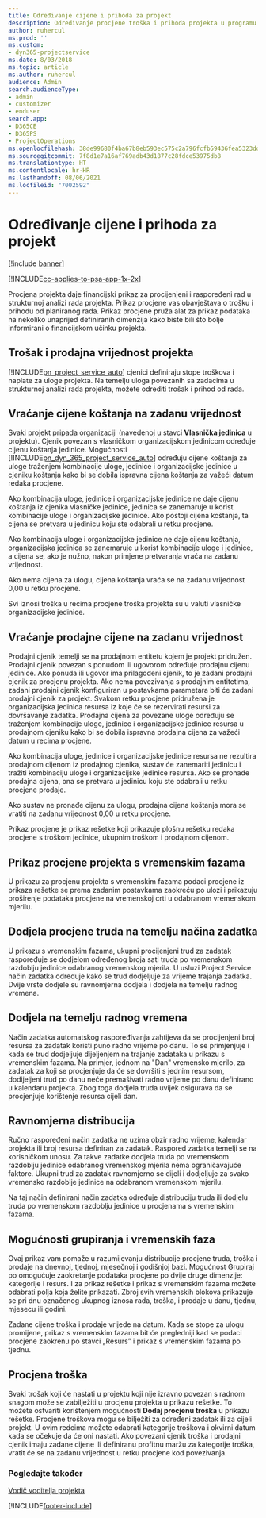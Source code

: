 ```yaml
---
title: Određivanje cijene i prihoda za projekt
description: Određivanje procjene troška i prihoda projekta u programu Project Service
author: ruhercul
ms.prod: ''
ms.custom:
- dyn365-projectservice
ms.date: 8/03/2018
ms.topic: article
ms.author: ruhercul
audience: Admin
search.audienceType:
- admin
- customizer
- enduser
search.app:
- D365CE
- D365PS
- ProjectOperations
ms.openlocfilehash: 38de99680f4ba67b8eb593ec575c2a796fcfb59436fea5323dd1d86d7cf3d797
ms.sourcegitcommit: 7f8d1e7a16af769adb43d1877c28fdce53975db8
ms.translationtype: HT
ms.contentlocale: hr-HR
ms.lasthandoff: 08/06/2021
ms.locfileid: "7002592"
---
```

# <a name="determine-project-cost-and-revenue-estimates"></a>Određivanje cijene i prihoda za projekt 

[!include [banner](../includes/psa-now-project-operations.md)]

[!INCLUDE[cc-applies-to-psa-app-1x-2x](../includes/cc-applies-to-psa-app-1x-2x.md)]

Procjena projekta daje financijski prikaz za procijenjeni i raspoređeni rad u strukturnoj analizi rada projekta. Prikaz procjene vas obavještava o trošku i prihodu od planiranog rada. Prikaz procjene pruža alat za prikaz podataka na nekoliko unaprijed definiranih dimenzija kako biste bili što bolje informirani o financijskom učinku projekta.  
  
## <a name="cost-and-sales-value-of-the-project"></a>Trošak i prodajna vrijednost projekta  
[!INCLUDE[pn_project_service_auto](../includes/pn-project-service-auto.md)] cjenici definiraju stope troškova i naplate za uloge projekta. Na temelju uloga povezanih sa zadacima u strukturnoj analizi rada projekta, možete odrediti trošak i prihod od rada.  
  
## <a name="cost-price-defaulting"></a>Vraćanje cijene koštanja na zadanu vrijednost  
Svaki projekt pripada organizaciji (navedenoj u stavci **Vlasnička jedinica** u projektu). Cjenik povezan s vlasničkom organizacijskom jedinicom određuje cijenu koštanja jedinice. Mogućnosti [!INCLUDE[pn_dyn_365_project_service_auto](../includes/pn-dyn-365-project-service-auto.md)] određuju cijene koštanja za uloge traženjem kombinacije uloge, jedinice i organizacijske jedinice u cjeniku koštanja kako bi se dobila ispravna cijena koštanja za važeći datum redaka procjene.  
  
Ako kombinacija uloge, jedinice i organizacijske jedinice ne daje cijenu koštanja iz cjenika vlasničke jedinice, jedinica se zanemaruje u korist kombinacije uloge i organizacijske jedinice. Ako postoji cijena koštanja, ta cijena se pretvara u jedinicu koju ste odabrali u retku procjene.  
  
Ako kombinacija uloge i organizacijske jedinice ne daje cijenu koštanja, organizacijska jedinica se zanemaruje u korist kombinacije uloge i jedinice, a cijena se, ako je nužno, nakon primjene pretvaranja vraća na zadanu vrijednost.  
  
 Ako nema cijena za ulogu, cijena koštanja vraća se na zadanu vrijednost 0,00 u retku procjene.  
  
 Svi iznosi troška u recima procjene troška projekta su u valuti vlasničke organizacijske jedinice.  
  
## <a name="sales-price-defaulting"></a>Vraćanje prodajne cijene na zadanu vrijednost  
Prodajni cjenik temelji se na prodajnom entitetu kojem je projekt pridružen. Prodajni cjenik povezan s ponudom ili ugovorom određuje prodajnu cijenu jedinice. Ako ponuda ili ugovor ima prilagođeni cjenik, to je zadani prodajni cjenik za procjenu projekta. Ako nema povezivanja s prodajnim entitetima, zadani prodajni cjenik konfiguriran u postavkama parametara biti će zadani prodajni cjenik za projekt. Svakom retku procjene pridružena je organizacijska jedinica resursa iz koje će se rezervirati resursi za dovršavanje zadatka. Prodajna cijena za povezane uloge određuju se traženjem kombinacije uloge, jedinice i organizacijske jedinice resursa u prodajnom cjeniku kako bi se dobila ispravna prodajna cijena za važeći datum u recima procjene.  
  
Ako kombinacija uloge, jedinice i organizacijske jedinice resursa ne rezultira prodajnom cijenom iz prodajnog cjenika, sustav će zanemariti jedinicu i tražiti kombinaciju uloge i organizacijske jedinice resursa. Ako se pronađe prodajna cijena, ona se pretvara u jedinicu koju ste odabrali u retku procjene prodaje.  
  
Ako sustav ne pronađe cijenu za ulogu, prodajna cijena koštanja mora se vratiti na zadanu vrijednost 0,00 u retku procjene.  
  
Prikaz procjene je prikaz rešetke koji prikazuje plošnu rešetku redaka procjene s troškom jedinice, ukupnim troškom i prodajnom cijenom.  
  
## <a name="time-phased-view-of-project-estimates"></a>Prikaz procjene projekta s vremenskim fazama  
U prikazu za procjenu projekta s vremenskim fazama podaci procjene iz prikaza rešetke se prema zadanim postavkama zaokreću po ulozi i prikazuju proširenje podataka procjene na vremenskoj crti u odabranom vremenskom mjerilu.  
  
## <a name="effort-estimate-allocation-based-on-task-mode"></a>Dodjela procjene truda na temelju načina zadatka  
U prikazu s vremenskim fazama, ukupni procijenjeni trud za zadatak raspoređuje se dodjelom određenog broja sati truda po vremenskom razdoblju jedinice odabranog vremenskog mjerila. U usluzi Project Service način zadatka određuje kako se trud dodjeljuje za vrijeme trajanja zadatka. Dvije vrste dodjele su ravnomjerna dodjela i dodjela na temelju radnog vremena. 
  
## <a name="work-hours-based-allocation"></a>Dodjela na temelju radnog vremena  
Način zadatka automatskog raspoređivanja zahtijeva da se procijenjeni broj resursa za zadatak koristi puno radno vrijeme po danu. To se primjenjuje i kada se trud dodjeljuje dijeljenjem na trajanje zadataka u prikazu s vremenskim fazama. Na primjer, jednom na "Dan" vremensko mjerilo, za zadatak za koji se procjenjuje da će se dovršiti s jednim resursom, dodijeljeni trud po danu neće premašivati radno vrijeme po danu definirano u kalendaru projekta. Zbog toga dodjela truda uvijek osigurava da se procjenjuje korištenje resursa cijeli dan.  
  
## <a name="even-distribution"></a>Ravnomjerna distribucija  
Ručno raspoređeni način zadatka ne uzima obzir radno vrijeme, kalendar projekta ili broj resursa definiran za zadatak. Raspored zadatka temelji se na korisničkom unosu. Za takve zadatke dodjela truda po vremenskom razdoblju jedinice odabranog vremenskog mjerila nema ograničavajuće faktore. Ukupni trud za zadatak ravnomjerno se dijeli i dodjeljuje za svako vremensko razdoblje jedinice na odabranom vremenskom mjerilu.  
  
Na taj način definirani način zadatka određuje distribuciju truda ili dodjelu truda po vremenskom razdoblju jedinice u procjenama s vremenskim fazama.  
  
## <a name="grouping-and-time-phasing-options"></a>Mogućnosti grupiranja i vremenskih faza  
Ovaj prikaz vam pomaže u razumijevanju distribucije procjene truda, troška i prodaje na dnevnoj, tjednoj, mjesečnoj i godišnjoj bazi. Mogućnost Grupiraj po omogućuje zaokretanje podataka procjene po dvije druge dimenzije: kategorije i resurs. I za prikaz rešetke i prikaz s vremenskim fazama možete odabrati polja koja želite prikazati. Zbroj svih vremenskih blokova prikazuje se pri dnu označenog ukupnog iznosa rada, troška, i prodaje u danu, tjednu, mjesecu ili godini.  
  
Zadane cijene troška i prodaje vrijede na datum. Kada se stope za ulogu promijene, prikaz s vremenskim fazama bit će pregledniji kad se podaci procjene zaokrenu po stavci „Resurs” i prikaz s vremenskim fazama po tjednu.  
  
## <a name="expense-estimates"></a>Procjena troška  
Svaki trošak koji će nastati u projektu koji nije izravno povezan s radnom snagom može se zabilježiti u procjenu projekta u prikazu rešetke. To možete ostvariti korištenjem mogućnosti **Dodaj procjenu troška** u prikazu rešetke. Procjene troškova mogu se bilježiti za određeni zadatak ili za cijeli projekt. U ovim redcima možete odabrati kategorije troškova i okvirni datum kada se očekuje da će oni nastati. Ako povezani cjenik troška i prodajni cjenik imaju zadane cijene ili definiranu profitnu maržu za kategorije troška, vratit će se na zadanu vrijednost u retku procjene kod povezivanja.  
  
### <a name="see-also"></a>Pogledajte također  
 [Vodič voditelja projekta](../psa/project-manager-guide.md)


[!INCLUDE[footer-include](../includes/footer-banner.md)]